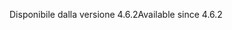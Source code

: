 <span data-ttu-id="79c6b-101">Disponibile dalla versione 4.6.2</span><span class="sxs-lookup"><span data-stu-id="79c6b-101">Available since 4.6.2</span></span>